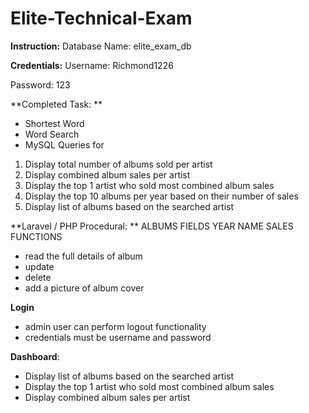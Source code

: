 # Elite-Technical-Exam



**Instruction:** 
Database Name: elite_exam_db

**Credentials:**
Username: Richmond1226

Password: 123




**Completed Task: 
**

- Shortest Word
- Word Search
- MySQL Queries for 
1.  Display total number of albums sold per artist
2.  Display combined album sales per artist
3.  Display the top 1 artist who sold most combined album sales
4.  Display the top 10 albums per year based on their number of sales
5.  Display list of albums based on the searched artist


**Laravel / PHP Procedural: **
ALBUMS
FIELDS
YEAR
NAME
SALES
FUNCTIONS
- read the full details of album
- update
- delete	
- add a picture of album cover 


**Login**
- admin user can perform logout functionality
- credentials must be username and password

**Dashboard**: 
- Display list of albums based on the searched artist
- Display the top 1 artist who sold most combined album sales
- Display combined album sales per artist 
